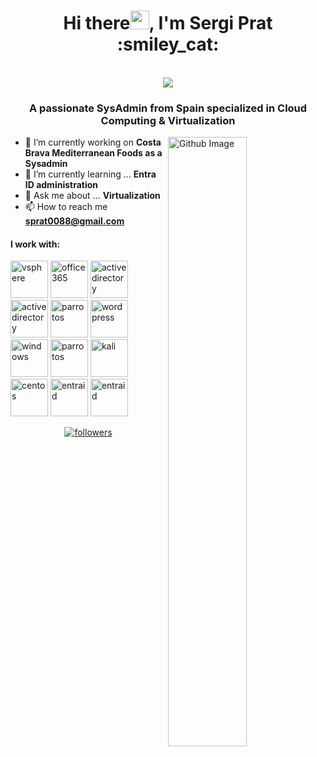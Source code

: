 <h1 align="center">Hi there<img src="https://raw.githubusercontent.com/iampavangandhi/iampavangandhi/master/gifs/Hi.gif" width="30px">, I'm Sergi Prat :smiley_cat:</h1>
 <p align="center"><br/>
   <a href="https://www.linkedin.com/in/sergi-prat-merin-b96731213//">
    <img src="https://img.shields.io/badge/linkedin-Sergi Prat-blue">
  </a>
  
 
</p>

<h3 align="center">A passionate SysAdmin from Spain specialized in Cloud Computing & Virtualization</h3>


<img width="50%" align="right" alt="Github Image" src="https://raw.githubusercontent.com/onimur/.github/master/.resources/git-header.svg" />


- 🔭 I’m currently working on **Costa Brava Mediterranean Foods as a Sysadmin**
- 🌱 I’m currently learning ... **Entra ID administration**
- 💬 Ask me about ... **Virtualization**
- 📫 How to reach me **sprat0088@gmail.com**
<h4>I work with:</h4>
<p align="left">
<img style="margin: auto;" src="https://w7.pngwing.com/pngs/365/66/png-transparent-vmware-esxi-vmware-vsphere-vmdk-virtual-machine-others-text-rectangle-logo.png" alt=vsphere width="60" height="60"/>
<img style="margin: auto;" src="https://www3.gobiernodecanarias.org/medusa/ecoescuela/pedagotic/files/formidable/5/office365.png" alt=office365 width="60" height="60"/>
<img style="margin: auto;" src="https://www.iterati.com.mx//img/product/instalacion-active-directory-instalacion-o-deployment-active-directory-1.jpg" alt=activedirectory width="60" height="60"/>
<img style="margin: auto;" src="https://upload.wikimedia.org/wikipedia/commons/thumb/9/98/WordPress_blue_logo.svg/1200px-WordPress_blue_logo.svg.png" alt=activedirectory width="60" height="60"/>
<img style="margin: auto;" src="https://a0.awsstatic.com/libra-css/images/logos/aws_logo_smile_1200x630.png" alt=parrotos width="60" height="60"/>
<img style="margin: auto;" src="https://concepto.de/wp-content/uploads/2018/09/sjfogvgbk-e1537188125611-800x400.jpg" alt=wordpress width="60" height="60"/>
<img style="margin: auto;" src="https://www.profesionalreview.com/wp-content/uploads/2016/06/ubuntu-logo-1280x720.jpg" alt=windows width="60" height="60"/>
<img style="margin: auto;" src="https://www.ochobitshacenunbyte.com/wp-content/uploads/2022/01/parro-security-os-portada-2.jpg" alt=parrotos width="60" height="60"/>
<img style="margin: auto;" src="https://guide-images.cdn.ifixit.com/igi/yIjDodkoTxh26KQx.full" alt=kali width="60" height="60"/>
<img style="margin: auto;" src="https://www.linuxadictos.com/wp-content/uploads/centos-stream.jpg" alt=centos width="60" height="60"/>
<img style="margin: auto;" src="https://images.ctfassets.net/p03bi75xct27/5qAgkGIupv615synfBy48e/1103cf0b64135fda2b4932c4e3bd70c7/active-directory.png?q=80&fm=webp&w=2048" alt=entraid width="60" height="60"/>
<img style="margin: auto;" src="https://assets.ext.hpe.com/is/image/hpedam/s00001584?$zoom$" alt=entraid width="60" height="60"/>
</p>
<p align="center">
  <a href="https://github.com/Drakeshh?tab=followers">
    <img alt="followers" title="Follow me on Github" src="https://custom-icon-badges.demolab.com/github/followers/Drakeshh?color=236ad3&labelColor=1155ba&style=for-the-badge&logo=person-add&label=Follow&logoColor=white"/></a>
</p>
